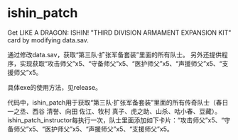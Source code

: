 # ishin_patch
Get LIKE A DRAGON: ISHIN! "THIRD DIVISION ARMAMENT EXPANSION KIT" card by modifying data.sav.

通过修改data.sav，获取“第三队·扩张军备套装”里面的所有队士。
另外还提供程序，实现获取“攻击师父”x5、“守备师父”x5、“医护师父”x5、“声援师父”x5、“支援师父”x5。

具体exe的使用方法，见release。

代码中，ishin_patch用于获取“第三队·扩张军备套装”里面的所有传奇队士（春日 一之丞、西谷 清誉、向田 佐江、牧村 真子、虎之助、山杀、咕小春、豆藏）。
ishin_patch_instructor每执行一次，队士里面添加如下卡片：“攻击师父”x5、“守备师父”x5、“医护师父”x5、“声援师父”x5、“支援师父”x5。


